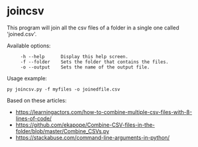 # joincsv
This program will join all the csv files of a folder in a single one called 'joined.csv'.

Available options:
```
     -h --help      Display this help screen.
     -f --folder    Sets the folder that contains the files.
     -o --output    Sets the name of the output file.
```
     
Usage example: 
```
py joincsv.py -f myfiles -o joinedfile.csv
```

Based on these articles:
- https://learningactors.com/how-to-combine-multiple-csv-files-with-8-lines-of-code/
- https://github.com/ekapope/Combine-CSV-files-in-the-folder/blob/master/Combine_CSVs.py
- https://stackabuse.com/command-line-arguments-in-python/
